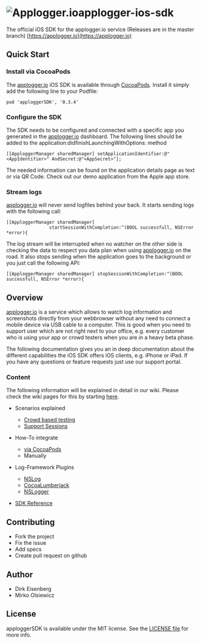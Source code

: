 <img src="applogger.png" title="Applogger.io" float=left>applogger-ios-sdk
=================
The official iOS SDK for the applogger.io service (Releases are in the master branch) 
[https://applogger.io](https://applogger.io)

## Quick Start

### Install via CocoaPods
The [applogger.io](https://applogger.io) iOS SDK is available through [CocoaPods](http://cocoapods.org). Install
it simply add the following line to your Podfile:

```
pod 'apploggerSDK', '0.3.4'
```

### Configure the SDK
The SDK needs to be configured and connected with a specific app you generated in the 
[applogger.io](https://applogger.io) dashboard. The following lines should be added to the
application:didfinishLaunchingWithOptions: method

```objc
[[ApploggerManager sharedManager] setApplicationIdentifier:@"<AppIdentifier>" AndSecret:@"<AppSecret>"];
```

The needed information can be found on the application details page as text or via 
QR Code. Check out our demo application from the Apple app store.

### Stream logs 
[applogger.io](https://applogger.io) will never send logfiles behind your back. It starts 
sending logs with the following call:  

```objc
[[ApploggerManager sharedManager] 
				startSessionWithCompletion:^(BOOL successfull, NSError *error){
```		

The log stream will be interrupted when no watcher on the other side is checking the data 
to respect you data plan when using [applogger.io](https://applogger.io) on the road. It 
also stops sending when the application goes to the background or you just call the 
following API:

```objc
[[ApploggerManager sharedManager] stopSessionWithCompletion:^(BOOL successfull, NSError *error){
```		

## Overview
[applogger.io](https://applogger.io) is a service which allows to watch log information and 
screenshots directly from your webbrowser without any need to connect a mobile device via 
USB cable to a computer. This is good when you need to support user which are not right
next to your office, e.g. every customer who is using your app or crowd testers when you 
are in a heavy beta phase. 

The following documentation gives you an in deep documentation about the different 
capabilities the iOS SDK offers iOS clients, e.g. iPhone or iPad. If you have any 
questions or feature requests just use our support portal.

### Content
The following information will be explained in detail in our wiki. Please check the wiki pages for this by starting [here](https://github.com/applogger/applogger-ios-sdk/wiki).

* Scenarios explained
	* [Crowd based testing](https://github.com/applogger/applogger-ios-sdk/wiki/Scenario%3A-Crowd-based-testingScenario)
	* [Support Sessions](https://github.com/applogger/applogger-ios-sdk/wiki/Scenario%3A-Support-Sessions)
	
* How-To integrate
	* [via CocoaPods](https://github.com/applogger/applogger-ios-sdk/wiki/Integration-via-CocoaPods)
	* Manually
	
* Log-Framework Plugins
 	* [NSLog](https://github.com/applogger/applogger-ios-sdk/wiki/NSLog-integration)
	* [CocoaLumberjack](https://github.com/applogger/applogger-ios-sdk/wiki/CocoaLumberjack-integration)
	* [NSLogger](https://github.com/applogger/applogger-ios-sdk/wiki/NSLogger-integration)
	
* [SDK Reference](https://github.com/applogger/applogger-ios-sdk/wiki/API-Reference)

## Contributing
 
* Fork the project
* Fix the issue
* Add specs
* Create pull request on github

## Author

- Dirk Eisenberg
- Mirko Olsiewicz

## License

apploggerSDK is available under the MIT license. See the [LICENSE file](https://github.com/applogger/applogger-ios-sdk/blob/master/LICENSE) for more info.

